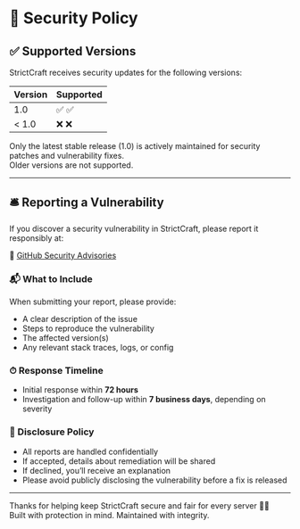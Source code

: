 # 🔐 Security Policy

## ✅ Supported Versions

StrictCraft receives security updates for the following versions:

| Version | Supported           |
|---------|---------------------|
|   1.0   | ✅ :white_check_mark: |
| < 1.0   | ❌ :x:                 |

Only the latest stable release (1.0) is actively maintained for security patches and vulnerability fixes.  
Older versions are not supported.

---

## 🛎️ Reporting a Vulnerability

If you discover a security vulnerability in StrictCraft, please report it responsibly at:

🔗 [GitHub Security Advisories](https://github.com/RickPerix/strictcraft/security/advisories)

### 📬 What to Include

When submitting your report, please provide:

- A clear description of the issue  
- Steps to reproduce the vulnerability  
- The affected version(s)  
- Any relevant stack traces, logs, or config

### ⏱ Response Timeline

- Initial response within **72 hours**  
- Investigation and follow-up within **7 business days**, depending on severity

### 📢 Disclosure Policy

- All reports are handled confidentially  
- If accepted, details about remediation will be shared  
- If declined, you’ll receive an explanation  
- Please avoid publicly disclosing the vulnerability before a fix is released

---

Thanks for helping keep StrictCraft secure and fair for every server 💼🧱  
Built with protection in mind. Maintained with integrity.
